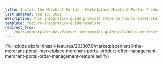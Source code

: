 ```yaml
---
title: Install the Merchant Portal - Marketplace Merchant Portal Product Offer Management + Merchant Portal Order Management feature
last_updated: Sep 13, 2021
description: This integration guide provides steps on how to integrate the Marketplace Merchant Portal Product Offer Management + Merchant Portal Order Management feature into a Spryker project.
template: feature-integration-guide-template
redirect_from:
  - /docs/marketplace/dev/feature-integration-guides/202307.0/merchant-portal-marketplace-merchant-portal-product-offer-management-merchant-portal-order-management-feature-integration.html
---
```


{% include pbc/all/install-features/202307.0/marketplace/install-the-merchant-portal-marketplace-merchant-portal-product-offer-management-merchant-portal-order-management-feature.md %} <!-- To edit, see /_includes/pbc/all/install-features/202307.0/marketplace/install-the-merchant-portal-marketplace-merchant-portal-product-offer-management-merchant-portal-order-management-feature.md -->
